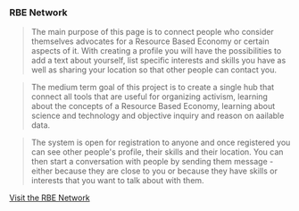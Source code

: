 ### RBE Network

> The main purpose of this page is to connect people who consider themselves advocates for a Resource Based Economy or certain aspects of it. With creating a profile you will have the possibilities to add a text about yourself, list specific interests and skills you have as well as sharing your location so that other people can contact you.

> The medium term goal of this project is to create a single hub that connect all tools that are useful for organizing activism, learning about the concepts of a Resource Based Economy, learning about science and technology and objective inquiry and reason on aailable data.

> The system is open for registration to anyone and once registered you can see other people's profile, their skills and their location. You can then start a conversation with people by sending them message - either because they are close to you or because they have skills or interests that you want to talk about with them.

[Visit the RBE Network](https://rbe.heleska.de)